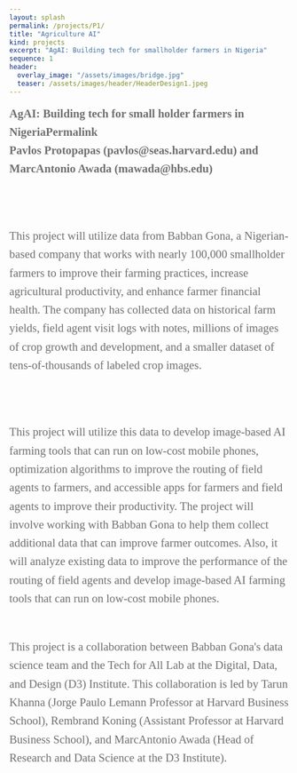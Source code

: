 ```yaml
---
layout: splash
permalink: /projects/P1/
title: "Agriculture AI"
kind: projects
excerpt: "AgAI: Building tech for smallholder farmers in Nigeria"
sequence: 1
header: 
  overlay_image: "/assets/images/bridge.jpg"
  teaser: /assets/images/header/HeaderDesign1.jpeg
--- 
```


<div style="font-family:Karla; font-size:1.3rem; color:#707070;line-height:1.6;">
<b> AgAI: Building tech for small holder farmers in NigeriaPermalink <br> Pavlos Protopapas (pavlos@seas.harvard.edu) and MarcAntonio Awada (mawada@hbs.edu)</b>

<br><br>
This project will utilize data from Babban Gona, a Nigerian-based company that works with nearly 100,000 smallholder farmers to improve their farming practices, increase agricultural productivity, and enhance farmer financial health. The company has collected data on historical farm yields, field agent visit logs with notes, millions of images of crop growth and development, and a smaller dataset of tens-of-thousands of labeled crop images.

<br><br>
This project will utilize this data to develop image-based AI farming tools that can run on low-cost mobile phones, optimization algorithms to improve the routing of field agents to farmers, and accessible apps for farmers and field agents to improve their productivity. The project will involve working with Babban Gona to help them collect additional data that can improve farmer outcomes. Also, it will analyze existing data to improve the performance of the routing of field agents and develop image-based AI farming tools that can run on low-cost mobile phones.
<br><br>

This project is a collaboration between Babban Gona's data science team and the Tech for All Lab at the Digital, Data, and Design (D3) Institute. This collaboration is led by Tarun Khanna (Jorge Paulo Lemann Professor at Harvard Business School), Rembrand Koning (Assistant Professor at Harvard Business School), and MarcAntonio Awada (Head of Research and Data Science at the D3 Institute).

  
</div>



